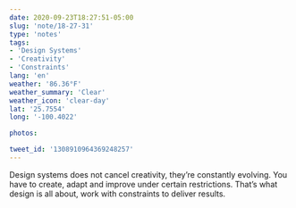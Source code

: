 ```yaml
---
date: 2020-09-23T18:27:51-05:00
slug: 'note/18-27-31'
type: 'notes'
tags:
- 'Design Systems'
- 'Creativity'
- 'Constraints'
lang: 'en'
weather: '86.36°F'
weather_summary: 'Clear'
weather_icon: 'clear-day'
lat: '25.7554'
long: '-100.4022'

photos:

tweet_id: '1308910964369248257'
---
```

Design systems does not cancel creativity, they’re constantly evolving. You have to create, adapt and improve under certain restrictions. That’s what design is all about, work with constraints to deliver results.
  